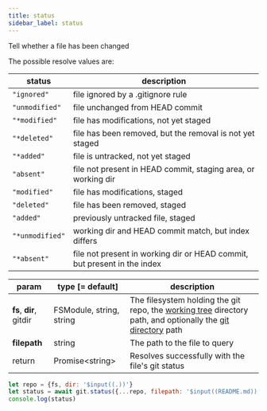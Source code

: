 ```yaml
---
title: status
sidebar_label: status
---
```


Tell whether a file has been changed

The possible resolve values are:

| status          | description                                                              |
| --------------- | ------------------------------------------------------------------------ |
| `"ignored"`     | file ignored by a .gitignore rule                                        |
| `"unmodified"`  | file unchanged from HEAD commit                                          |
| `"*modified"`   | file has modifications, not yet staged                                   |
| `"*deleted"`    | file has been removed, but the removal is not yet staged                 |
| `"*added"`      | file is untracked, not yet staged                                        |
| `"absent"`      | file not present in HEAD commit, staging area, or working dir            |
| `"modified"`    | file has modifications, staged                                           |
| `"deleted"`     | file has been removed, staged                                            |
| `"added"`       | previously untracked file, staged                                        |
| `"*unmodified"` | working dir and HEAD commit match, but index differs                     |
| `"*absent"`     | file not present in working dir or HEAD commit, but present in the index |


| param                   | type [= default]         | description                                                                                                                                         |
| ----------------------- | ------------------------ | --------------------------------------------------------------------------------------------------------------------------------------------------- |
| **fs**, **dir**, gitdir | FSModule, string, string | The filesystem holding the git repo, the [working tree](dir-vs-gitdir.md) directory path, and optionally the [git directory](dir-vs-gitdir.md) path |
| **filepath**            | string                   | The path to the file to query                                                                                                                       |
| return                  | Promise\<string\>        | Resolves successfully with the file's git status                                                                                                    |

```js live
let repo = {fs, dir: '$input((.))'}
let status = await git.status({...repo, filepath: '$input((README.md))'})
console.log(status)
```